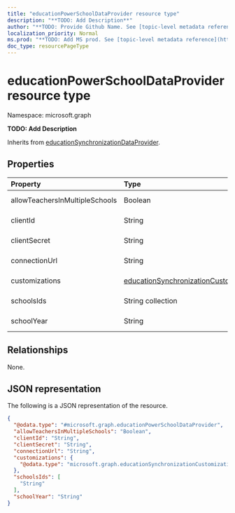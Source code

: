 ```yaml
---
title: "educationPowerSchoolDataProvider resource type"
description: "**TODO: Add Description**"
author: "**TODO: Provide Github Name. See [topic-level metadata reference](https://msgo.azurewebsites.net/add/document/guidelines/metadata.html#topic-level-metadata)**"
localization_priority: Normal
ms.prod: "**TODO: Add MS prod. See [topic-level metadata reference](https://msgo.azurewebsites.net/add/document/guidelines/metadata.html#topic-level-metadata)**"
doc_type: resourcePageType
---
```


# educationPowerSchoolDataProvider resource type

Namespace: microsoft.graph



**TODO: Add Description**


Inherits from [educationSynchronizationDataProvider](../resources/educationsynchronizationdataprovider.md).

## Properties
|Property|Type|Description|
|:---|:---|:---|
|allowTeachersInMultipleSchools|Boolean|**TODO: Add Description**|
|clientId|String|**TODO: Add Description**|
|clientSecret|String|**TODO: Add Description**|
|connectionUrl|String|**TODO: Add Description**|
|customizations|[educationSynchronizationCustomizations](../resources/educationsynchronizationcustomizations.md)|**TODO: Add Description**|
|schoolsIds|String collection|**TODO: Add Description**|
|schoolYear|String|**TODO: Add Description**|

## Relationships
None.

## JSON representation
The following is a JSON representation of the resource.
<!-- {
  "blockType": "resource",
  "@odata.type": "microsoft.graph.educationPowerSchoolDataProvider"
}
-->
``` json
{
  "@odata.type": "#microsoft.graph.educationPowerSchoolDataProvider",
  "allowTeachersInMultipleSchools": "Boolean",
  "clientId": "String",
  "clientSecret": "String",
  "connectionUrl": "String",
  "customizations": {
    "@odata.type": "microsoft.graph.educationSynchronizationCustomizations"
  },
  "schoolsIds": [
    "String"
  ],
  "schoolYear": "String"
}
```

